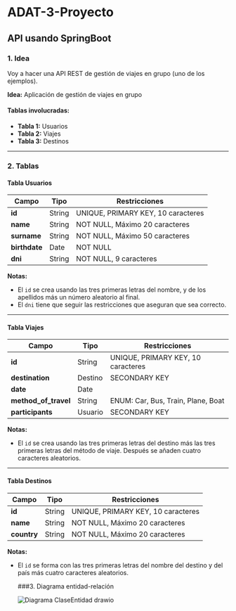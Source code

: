 # ADAT-3-Proyecto

## API usando SpringBoot

### 1. Idea

Voy a hacer una API REST de gestión de viajes en grupo (uno de los ejemplos).

**Idea:** Aplicación de gestión de viajes en grupo

#### Tablas involucradas:
- **Tabla 1:** Usuarios
- **Tabla 2:** Viajes
- **Tabla 3:** Destinos

---

### 2. Tablas

#### Tabla Usuarios
| Campo        | Tipo   | Restricciones                                   |
|--------------|--------|------------------------------------------------|
| **id**       | String | UNIQUE, PRIMARY KEY, 10 caracteres            |
| **name**     | String | NOT NULL, Máximo 20 caracteres                 |
| **surname**  | String | NOT NULL, Máximo 50 caracteres                 |
| **birthdate**| Date   | NOT NULL                                       |
| **dni**      | String | NOT NULL, 9 caracteres                        |

**Notas:**
- El `id` se crea usando las tres primeras letras del nombre, y de los apellidos más un número aleatorio al final.
- El `dni` tiene que seguir las restricciones que aseguran que sea correcto.

---

#### Tabla Viajes
| Campo              | Tipo         | Restricciones                                    |
|--------------------|--------------|-------------------------------------------------|
| **id**             | String       | UNIQUE, PRIMARY KEY, 10 caracteres             |
| **destination**    | Destino      | SECONDARY KEY                                   |
| **date**           | Date         |                                                 |
| **method_of_travel** | String      | ENUM: Car, Bus, Train, Plane, Boat             |
| **participants**   | Usuario      | SECONDARY KEY                                   |

**Notas:**
- El `id` se crea usando las tres primeras letras del destino más las tres primeras letras del método de viaje. Después se añaden cuatro caracteres aleatorios.

---

#### Tabla Destinos
| Campo      | Tipo   | Restricciones                                   |
|------------|--------|------------------------------------------------|
| **id**     | String | UNIQUE, PRIMARY KEY, 10 caracteres            |
| **name**   | String | NOT NULL, Máximo 20 caracteres                 |
| **country**| String | NOT NULL, Máximo 20 caracteres                 |

**Notas:**
- El `id` se forma con las tres primeras letras del nombre del destino y del país más cuatro caracteres aleatorios.

  ###3. Diagrama entidad-relación

  ![Diagrama ClaseEntidad drawio](https://github.com/user-attachments/assets/1ab8161d-8bd8-4c0c-b30c-0b3065812e36)

